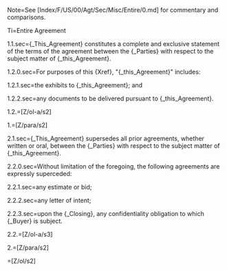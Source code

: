 Note=See [Index/F/US/00/Agt/Sec/Misc/Entire/0.md] for commentary and comparisons.

Ti=Entire Agreement

1.1.sec={_This_Agreement} constitutes a complete and exclusive statement of the terms of the agreement between the {_Parties} with respect to the subject matter of {_this_Agreement}.

1.2.0.sec=For purposes of this {Xref}, "{_this_Agreement}" includes:

1.2.1.sec=the exhibits to {_this_Agreement}; and

1.2.2.sec=any documents to be delivered pursuant to {_this_Agreement}.

1.2.=[Z/ol-a/s2]

1.=[Z/para/s2]

2.1.sec={_This_Agreement} supersedes all prior agreements, whether written or oral, between the {_Parties} with respect to the subject matter of {_this_Agreement}. 

2.2.0.sec=Without limitation of the foregoing, the following agreements are expressly superceded:

2.2.1.sec=any estimate or bid; 

2.2.2.sec=any letter of intent;

2.2.3.sec=upon the {_Closing}, any confidentiality obligation to which {_Buyer} is subject.

2.2.=[Z/ol-a/s3]

2.=[Z/para/s2]

=[Z/ol/s2]
